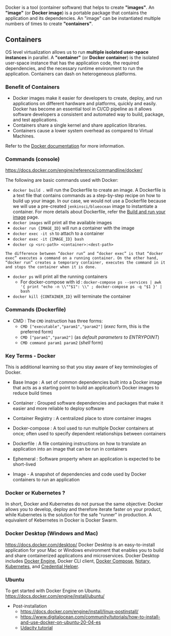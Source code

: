 Docker is a tool (container software) that helps to create **"images"**. An **"image"** (or **Docker image**) is a portable package that contains the application and its dependencies. An "image" can be instantiated multiple numbers of times to create **"containers"**.

Containers
----------

OS level virtualization allows us to run **multiple isolated user-space instances** in parallel. A **"container"** (or **Docker container**) is the isolated user-space instance that has the application code, the required dependencies, and the necessary runtime environment to run the application. Containers can dash on heterogeneous platforms.

### Benefit of Containers

-   Docker images make it easier for developers to create, deploy, and run applications on different hardware and platforms, quickly and easily. Docker has become an essential tool in CI/CD pipeline as it allows software developers a consistent and automated way to build, package, and test applications.
-   Containers share a single kernel and share application libraries.
-   Containers cause a lower system overhead as compared to Virtual Machines.

Refer to the [Docker documentation](https://docs.docker.com/) for more information.

### Commands (console)
https://docs.docker.com/engine/reference/commandline/docker/

 The following are basic commands used with Docker:

-   `docker build .` will run the Dockerfile to create an image. A Dockerfile is a text file that contains commands as a step-by-step recipe on how to build up your image. In our case, we would not use a Dockerfile because we will use a pre-created `jenkinsci/blueocean` image to instantiate a container. For more details about Dockerfile, refer the [Build and run your image](https://docs.docker.com/get-started/part2/) page.
-   `docker images` will print all the available images
-   `docker run {IMAGE_ID}` will run a container with the image
-   `docker exec -it sh` to attach to a container
-   `docker exec -it {IMAGE_ID} bash`
-   `docker cp <src-path> <container>:<dest-path> `

```
The difference between “docker run” and “docker exec” is that “docker exec” executes a command on a running container. On the other hand, “docker run” creates a temporary container, executes the command in it and stops the container when it is done.
```

-   `docker ps` will print all the running containers
	-   For docker-compose with id : `docker-compose ps --services | awk '{ print "echo -n \\""$1": \\" ; docker-compose ps -q "$1 }' | bash`
-   `docker kill {CONTAINER_ID}` will terminate the container


### Commands (Dockerfile)

- CMD : The `CMD` instruction has three forms:
	-   `CMD ["executable","param1","param2"]` (_exec_ form, this is the preferred form)
	-   `CMD ["param1","param2"]` (as _default parameters to ENTRYPOINT_)
	-   `CMD command param1 param2` (_shell_ form)

### Key Terms - Docker

This is additional learning so that you stay aware of key terminologies of Docker.

- Base Image : A set of common dependencies built into a Docker image that acts as a starting point to build an application’s Docker images to reduce build times

- Container : Grouped software dependencies and packages that make it easier and more reliable to deploy software

- Container Registry : A centralized place to store container images

- Docker-compose : A tool used to run multiple Docker containers at once; often used to specify dependent relationships between containers

- Dockerfile : A file containing instructions on how to translate an application into an image that can be run in containers

- Ephemeral : Software property where an application is expected to be short-lived

- Image - A snapshot of dependencies and code used by Docker containers to run an application

### Docker or Kubernetes ?
In short, Docker and Kubernetes do not pursue the same objective: Docker allows you to develop, deploy and therefore iterate faster on your product, while Kubernetes is the solution for the safe "runner" in production.
A equivalent of Kebernetes in Docker is Docker Swarm.

### Docker Desktop (Windows and Mac)
https://docs.docker.com/desktop/
Docker Desktop is an easy-to-install application for your Mac or Windows environment that enables you to build and share containerized applications and microservices. Docker Desktop includes [Docker Engine](https://docs.docker.com/engine/), Docker CLI client, [Docker Compose](https://docs.docker.com/compose/), [Notary](https://docs.docker.com/notary/getting_started/), [Kubernetes](https://github.com/kubernetes/kubernetes/), and [Credential Helper](https://github.com/docker/docker-credential-helpers/).

### Ubuntu
To get started with Docker Engine on Ubuntu.
https://docs.docker.com/engine/install/ubuntu/

- Post-installation
	- https://docs.docker.com/engine/install/linux-postinstall/
	- https://www.digitalocean.com/community/tutorials/how-to-install-and-use-docker-on-ubuntu-20-04-es
	- [Udacity tutorial](file:///media/frank/FrankFacundo/Courses/Udacity/Updates/JavaWeb/Java%20Web%20Developer%20Nanodegree%20%20v2.0.0/Part%2005-Module%2001-Lesson%2005_CICD/03.%20Docker.html)

